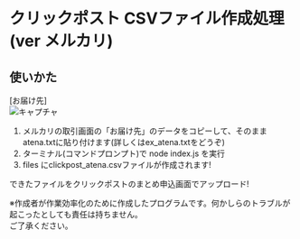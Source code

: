 # クリックポスト CSVファイル作成処理 (ver メルカリ)
## 使いかた
[お届け先]<br>
![キャプチャ](https://user-images.githubusercontent.com/53634837/97404554-a3fc8e00-1939-11eb-93d7-c544acee983b.JPG)
1. メルカリの取引画面の「お届け先」のデータをコピーして、そのままatena.txtに貼り付けます(詳しくはex_atena.txtをどうぞ)
2. ターミナル(コマンドプロンプト)で node index.js を実行
3. files にclickpost_atena.csvファイルが作成されます!

できたファイルをクリックポストのまとめ申込画面でアップロード!

※作成者が作業効率化のために作成したプログラムです。何かしらのトラブルが起こったとしても責任は持ちません。<br>ご了承ください。
